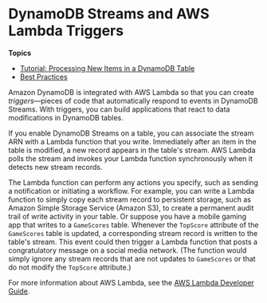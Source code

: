 # DynamoDB Streams and AWS Lambda Triggers<a name="Streams.Lambda"></a>

**Topics**
+ [Tutorial: Processing New Items in a DynamoDB Table](Streams.Lambda.Tutorial.md)
+ [Best Practices](Streams.Lambda.BestPracticesWithDynamoDB.md)

Amazon DynamoDB is integrated with AWS Lambda so that you can create *triggers*—pieces of code that automatically respond to events in DynamoDB Streams\. With triggers, you can build applications that react to data modifications in DynamoDB tables\.

If you enable DynamoDB Streams on a table, you can associate the stream ARN with a Lambda function that you write\. Immediately after an item in the table is modified, a new record appears in the table's stream\. AWS Lambda polls the stream and invokes your Lambda function synchronously when it detects new stream records\. 

The Lambda function can perform any actions you specify, such as sending a notification or initiating a workflow\. For example, you can write a Lambda function to simply copy each stream record to persistent storage, such as Amazon Simple Storage Service \(Amazon S3\), to create a permanent audit trail of write activity in your table\. Or suppose you have a mobile gaming app that writes to a `GameScores` table\. Whenever the `TopScore` attribute of the `GameScores` table is updated, a corresponding stream record is written to the table's stream\. This event could then trigger a Lambda function that posts a congratulatory message on a social media network\. \(The function would simply ignore any stream records that are not updates to `GameScores` or that do not modify the `TopScore` attribute\.\)

For more information about AWS Lambda, see the [AWS Lambda Developer Guide](https://docs.aws.amazon.com/lambda/latest/dg/)\.